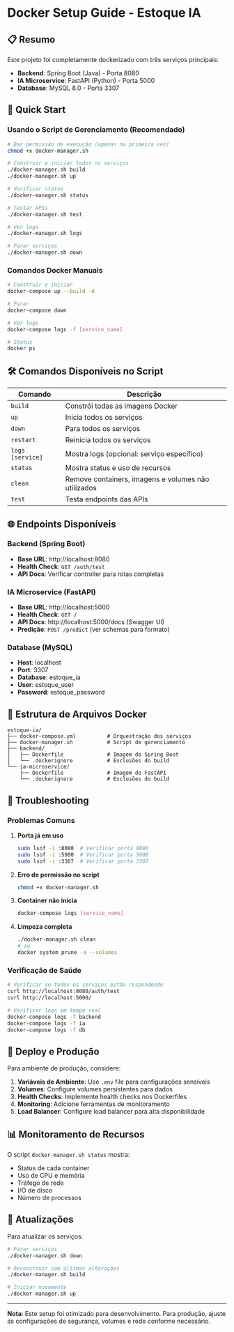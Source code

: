 # Docker Setup Guide - Estoque IA

## 📋 Resumo

Este projeto foi completamente dockerizado com três serviços principais:
- **Backend**: Spring Boot (Java) - Porta 8080
- **IA Microservice**: FastAPI (Python) - Porta 5000  
- **Database**: MySQL 8.0 - Porta 3307

## 🚀 Quick Start

### Usando o Script de Gerenciamento (Recomendado)

```bash
# Dar permissão de execução (apenas na primeira vez)
chmod +x docker-manager.sh

# Construir e iniciar todos os serviços
./docker-manager.sh build
./docker-manager.sh up

# Verificar status
./docker-manager.sh status

# Testar APIs
./docker-manager.sh test

# Ver logs
./docker-manager.sh logs

# Parar serviços
./docker-manager.sh down
```

### Comandos Docker Manuais

```bash
# Construir e iniciar
docker-compose up --build -d

# Parar
docker-compose down

# Ver logs
docker-compose logs -f [service_name]

# Status
docker ps
```

## 🛠️ Comandos Disponíveis no Script

| Comando | Descrição |
|---------|-----------|
| `build` | Constrói todas as imagens Docker |
| `up` | Inicia todos os serviços |
| `down` | Para todos os serviços |
| `restart` | Reinicia todos os serviços |
| `logs [service]` | Mostra logs (opcional: serviço específico) |
| `status` | Mostra status e uso de recursos |
| `clean` | Remove containers, imagens e volumes não utilizados |
| `test` | Testa endpoints das APIs |

## 🌐 Endpoints Disponíveis

### Backend (Spring Boot)
- **Base URL**: http://localhost:8080
- **Health Check**: `GET /auth/test`
- **API Docs**: Verificar controller para rotas completas

### IA Microservice (FastAPI)
- **Base URL**: http://localhost:5000
- **Health Check**: `GET /`
- **API Docs**: http://localhost:5000/docs (Swagger UI)
- **Predição**: `POST /predict` (ver schemas para formato)

### Database (MySQL)
- **Host**: localhost
- **Port**: 3307
- **Database**: estoque_ia
- **User**: estoque_user
- **Password**: estoque_password

## 📁 Estrutura de Arquivos Docker

```
estoque-ia/
├── docker-compose.yml          # Orquestração dos serviços
├── docker-manager.sh           # Script de gerenciamento
├── backend/
│   ├── Dockerfile              # Imagem do Spring Boot
│   └── .dockerignore           # Exclusões do build
└── ia-microservice/
    ├── Dockerfile              # Imagem do FastAPI
    └── .dockerignore           # Exclusões do build
```

## 🔧 Troubleshooting

### Problemas Comuns

1. **Porta já em uso**
   ```bash
   sudo lsof -i :8080  # Verificar porta 8080
   sudo lsof -i :5000  # Verificar porta 5000
   sudo lsof -i :3307  # Verificar porta 3307
   ```

2. **Erro de permissão no script**
   ```bash
   chmod +x docker-manager.sh
   ```

3. **Container não inicia**
   ```bash
   docker-compose logs [service_name]
   ```

4. **Limpeza completa**
   ```bash
   ./docker-manager.sh clean
   # ou
   docker system prune -a --volumes
   ```

### Verificação de Saúde

```bash
# Verificar se todos os serviços estão respondendo
curl http://localhost:8080/auth/test
curl http://localhost:5000/

# Verificar logs em tempo real
docker-compose logs -f backend
docker-compose logs -f ia
docker-compose logs -f db
```

## 🚀 Deploy e Produção

Para ambiente de produção, considere:

1. **Variáveis de Ambiente**: Use `.env` file para configurações sensíveis
2. **Volumes**: Configure volumes persistentes para dados
3. **Health Checks**: Implemente health checks nos Dockerfiles
4. **Monitoring**: Adicione ferramentas de monitoramento
5. **Load Balancer**: Configure load balancer para alta disponibilidade

## 📊 Monitoramento de Recursos

O script `docker-manager.sh status` mostra:
- Status de cada container
- Uso de CPU e memória
- Tráfego de rede
- I/O de disco
- Número de processos

## 🔄 Atualizações

Para atualizar os serviços:

```bash
# Parar serviços
./docker-manager.sh down

# Reconstruir com últimas alterações
./docker-manager.sh build

# Iniciar novamente
./docker-manager.sh up
```

---

**Nota**: Este setup foi otimizado para desenvolvimento. Para produção, ajuste as configurações de segurança, volumes e rede conforme necessário.
